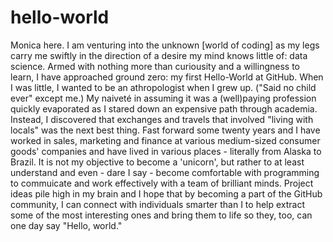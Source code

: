 # hello-world
Monica here.
I am venturing into the unknown [world of coding] as my legs carry me swiftly in the direction of a desire my mind knows little of: data science.  Armed with nothing more than curiousity and a willingness to learn, I have approached ground zero: my first Hello-World at GitHub.
When I was little, I wanted to be an athropologist when I grew up. ("Said no child ever" except me.)  My naiveté in assuming it was a (well)paying profession quickly evaporated as I stared down an expensive path through academia.  Instead, I discovered that exchanges and travels that involved "living with locals" was the next best thing.  Fast forward some twenty years and I have worked in sales, marketing and finance at various medium-sized consumer goods' companies and have lived in various places - literally from Alaska to Brazil.
It is not my objective to become a 'unicorn',  but rather to at least understand and even - dare I say - become comfortable with  programming to commuicate and work effectively with a team of brilliant minds.
Project ideas pile high in my brain and I hope that by becoming a part of the GitHub community, I can connect with individuals smarter than I to help extract some of the most interesting ones and bring them to life so they, too, can one day say "Hello, world."
